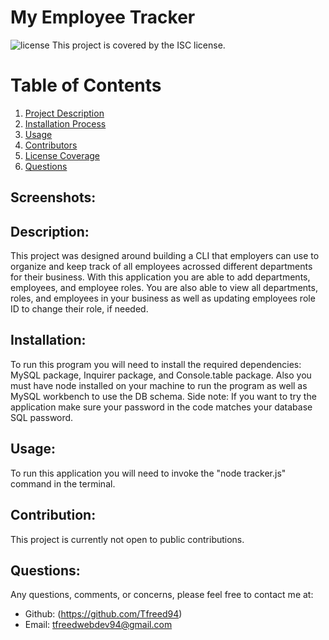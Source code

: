  # My Employee Tracker


![license](https://img.shields.io/badge/License--green?.svg) This project is covered by the ISC license.

# Table of Contents 
1. [Project Description](#description)
2. [Installation Process](#installation)
3. [Usage](#usage)
4. [Contributors](#contribution)
5. [License Coverage](#license)
6. [Questions](#questions)
    
## Screenshots:

## Description: 
This project was designed around building a CLI that employers can use to organize and keep track of all employees acrossed different departments for their business. With this application you are able to add departments, employees, and employee roles. You are also able to view all departments, roles, and employees in your business as well as updating employees role ID to change their role, if needed.

## Installation: 
To run this program you will need to install the required dependencies: MySQL package, Inquirer package, and Console.table package. Also you must have node installed on your machine to run the program as well as MySQL workbench to use the DB schema. Side note: If you want to try the application make sure your password in the code matches your database SQL password.

## Usage: 
To run this application you will need to invoke the "node tracker.js" command in the terminal.

## Contribution: 
This project is currently not open to public contributions.

## Questions: 
Any questions, comments, or concerns, please feel free to contact me at:
* Github: (https://github.com/Tfreed94)
* Email: tfreedwebdev94@gmail.com
